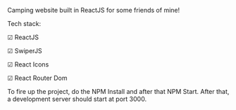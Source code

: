 Camping website built in ReactJS for some friends of mine!

Tech stack:

☑ ReactJS

☑ SwiperJS

☑ React Icons

☑ React Router Dom

To fire up the project, do the NPM Install and after that NPM Start. After that, a development server should start at port 3000.
